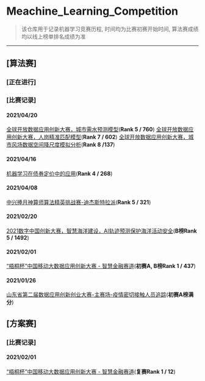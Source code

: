 # Meachine_Learning_Competition

> 该仓库用于记录机器学习竞赛历程, 时间均为比赛初赛开始时间, 算法赛成绩均以线上榜单排名成绩为准

---
## [算法赛]
### [正在进行]


### [比赛记录]
#### 2021/04/20
[全球开放数据应用创新大赛，城市需水预测模型](https://github.com/qhykwsw/SODIC-2021-Urban_Water)(**Rank 5 / 760**)
[全球开放数据应用创新大赛，人岗精准匹配模型](https://github.com/qhykwsw/SODIC-2021-Job_Match)(**Rank 7 / 602**)
[全球开放数据应用创新大赛，城市风场数据空间降尺度模拟分析](https://github.com/qhykwsw/SODIC-2021-Wind_field)(**Rank 8 /137**)
#### 2021/04/16
[机器学习在债券定价中的应用](https://github.com/qhykwsw/AIWIN-2021-Bond)(**Rank 4 / 268**)
#### 2021/04/08
[中兴捧月神算师算法精英挑战赛-迪杰斯特拉派](https://github.com/qhykwsw/ZTE-2021-Dijkstra)(**Rank 5 / 321**)
#### 2021/02/20
[2021数字中国创新大赛，智慧海洋建设，AI轨迹预测保护海洋活动安全](https://github.com/qhykwsw/ocean_tracking)(**B榜Rank 5 / 1492**)
#### 2021/02/01
[“梧桐杯”中国移动大数据应用创新大赛 - 智慧金融赛道](https://github.com/qhykwsw/wutong)(**初赛A, B榜Rank 1 / 437**)
#### 2021/01/26
[山东省第二届数据应用创新创业大赛-主赛场-疫情密切接触人员追踪](https://github.com/qhykwsw/people_tracking)(**初赛A榜满分**)


## [方案赛]
### [比赛记录]
#### 2021/02/01
[“梧桐杯”中国移动大数据应用创新大赛 - 智慧金融赛道](https://github.com/qhykwsw/wutong)(**复赛Rank 1 / 12**)
